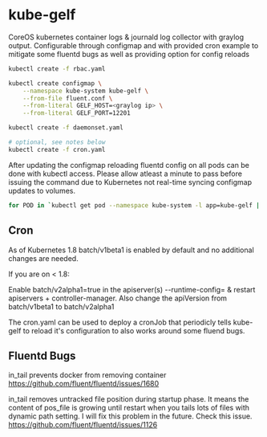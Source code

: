 # kube-gelf

CoreOS kubernetes container logs & journald log collector with graylog output.
Configurable through configmap and with provided cron example to mitigate some fluentd bugs as well as providing option for config reloads

```bash
kubectl create -f rbac.yaml

kubectl create configmap \
    --namespace kube-system kube-gelf \
    --from-file fluent.conf \
    --from-literal GELF_HOST=<graylog ip> \
    --from-literal GELF_PORT=12201

kubectl create -f daemonset.yaml

# optional, see notes below
kubectl create -f cron.yaml
```

After updating the configmap reloading fluentd config on all pods can be done with kubectl access.
Please allow atleast a minute to pass before issuing the command due to Kubernetes not real-time syncing configmap updates to volumes.

```bash
for POD in `kubectl get pod --namespace kube-system -l app=kube-gelf | tail -n +2 | awk '{print $1}'`; do echo RELOAD ${POD}; kubectl exec --namespace kube-system ${POD} -- /bin/sh -c 'kill -1 1'; done
```

## Cron
As of Kubernetes 1.8 batch/v1beta1 is enabled by default and no additional changes are needed.

If you are on < 1.8:

Enable batch/v2alpha1=true in the apiserver(s) --runtime-config= & restart apiservers + controller-manager.
Also change the apiVersion from batch/v1beta1 to batch/v2alpha1

The cron.yaml can be used to deploy a cronJob that periodicly tells kube-gelf to reload it's configuration to also works around some fluend bugs.

## Fluentd Bugs
in_tail prevents docker from removing container
https://github.com/fluent/fluentd/issues/1680

in_tail removes untracked file position during startup phase. It means the content of pos_file is growing until restart when you tails lots of files with dynamic path setting. I will fix this problem in the future. Check this issue.
https://github.com/fluent/fluentd/issues/1126
